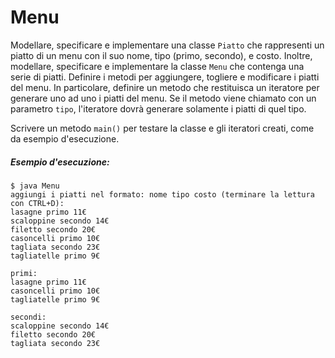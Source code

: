 # Menu

Modellare, specificare e implementare una classe `Piatto` che rappresenti un piatto di un menu con il suo nome, tipo (primo, secondo), e costo. Inoltre, modellare, specificare e implementare la classe `Menu` che contenga una serie di piatti.
Definire i metodi per aggiungere, togliere e modificare i piatti del menu. In particolare, definire un metodo che restituisca un iteratore per generare uno ad uno i piatti del menu. Se il metodo viene chiamato con un parametro `tipo`, l'iteratore dovrà generare solamente i piatti di quel tipo.

Scrivere un metodo `main()` per testare la classe e gli iteratori creati, come da esempio d'esecuzione.

##### Esempio d'esecuzione:

```text
$ java Menu
aggiungi i piatti nel formato: nome tipo costo (terminare la lettura con CTRL+D):
lasagne primo 11€
scaloppine secondo 14€
filetto secondo 20€
casoncelli primo 10€
tagliata secondo 23€
tagliatelle primo 9€

primi:
lasagne primo 11€
casoncelli primo 10€
tagliatelle primo 9€

secondi:
scaloppine secondo 14€
filetto secondo 20€
tagliata secondo 23€
```
